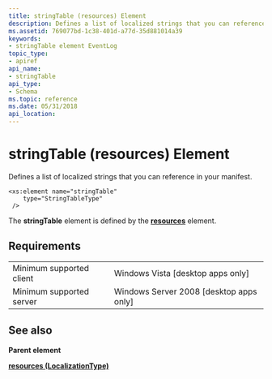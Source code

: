 ```yaml
---
title: stringTable (resources) Element
description: Defines a list of localized strings that you can reference in your manifest.
ms.assetid: 769077bd-1c38-401d-a77d-35d881014a39
keywords:
- stringTable element EventLog
topic_type:
- apiref
api_name:
- stringTable
api_type:
- Schema
ms.topic: reference
ms.date: 05/31/2018
api_location: 
---
```


# stringTable (resources) Element

Defines a list of localized strings that you can reference in your manifest.

``` syntax
<xs:element name="stringTable"
    type="StringTableType"
 />
```

The **stringTable** element is defined by the [**resources**](eventmanifestschema-resources-localizationtype-element.md) element.

## Requirements



|                                     |                                                      |
|-------------------------------------|------------------------------------------------------|
| Minimum supported client<br/> | Windows Vista \[desktop apps only\]<br/>       |
| Minimum supported server<br/> | Windows Server 2008 \[desktop apps only\]<br/> |



## See also

<dl> <dt>

**Parent element**
</dt> <dt>

[**resources (LocalizationType)**](eventmanifestschema-resources-localizationtype-element.md)
</dt> </dl>

 

 





